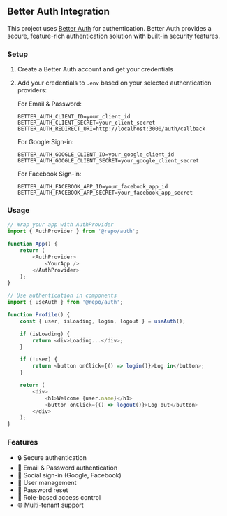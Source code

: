 ## Better Auth Integration

This project uses [Better Auth](https://www.better-auth.com) for authentication. Better Auth provides a secure, feature-rich authentication solution with built-in security features.

### Setup

1. Create a Better Auth account and get your credentials
2. Add your credentials to `.env` based on your selected authentication providers:

   For Email & Password:
   ```env
   BETTER_AUTH_CLIENT_ID=your_client_id
   BETTER_AUTH_CLIENT_SECRET=your_client_secret
   BETTER_AUTH_REDIRECT_URI=http://localhost:3000/auth/callback
   ```

   For Google Sign-in:
   ```env
   BETTER_AUTH_GOOGLE_CLIENT_ID=your_google_client_id
   BETTER_AUTH_GOOGLE_CLIENT_SECRET=your_google_client_secret
   ```

   For Facebook Sign-in:
   ```env
   BETTER_AUTH_FACEBOOK_APP_ID=your_facebook_app_id
   BETTER_AUTH_FACEBOOK_APP_SECRET=your_facebook_app_secret
   ```

### Usage

```typescript
// Wrap your app with AuthProvider
import { AuthProvider } from '@repo/auth';

function App() {
    return (
        <AuthProvider>
            <YourApp />
        </AuthProvider>
    );
}

// Use authentication in components
import { useAuth } from '@repo/auth';

function Profile() {
    const { user, isLoading, login, logout } = useAuth();

    if (isLoading) {
        return <div>Loading...</div>;
    }

    if (!user) {
        return <button onClick={() => login()}>Log in</button>;
    }

    return (
        <div>
            <h1>Welcome {user.name}</h1>
            <button onClick={() => logout()}>Log out</button>
        </div>
    );
}
```

### Features

- 🔒 Secure authentication
- 📧 Email & Password authentication
- 🔑 Social sign-in (Google, Facebook)
- 👤 User management
- 🔄 Password reset
- 🔐 Role-based access control
- 🌐 Multi-tenant support
